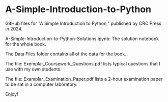 # A-Simple-Introduction-to-Python

GitHub files for "A Simple Introduction to Python," published by CRC Press in 2024.

A-Simple-Introduction-to-Python-Solutions.ipynb: The solution notebook for the whole book.

The Data Files folder contains all of the data for the book.

The file: Exemplar_Coursework_Questions.pdf lists typical questions that I use with my own students.

The file: Examplar_Examination_Paper.pdf lists a 2-hour examination paper to be sat in a computer laboratory.

Enjoy!
